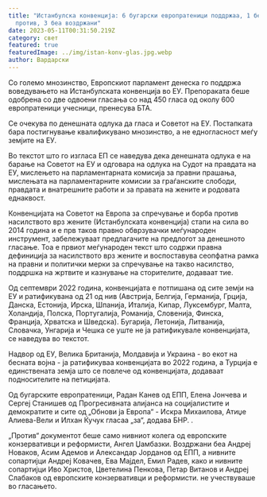 ```yaml
---
title: "Истанбулска конвенција: 6 бугарски европратеници поддржаа, 1 беше
  против, 3 беа воздржани"
date: 2023-05-11T00:31:50.219Z
category: свет
featured: true
featuredImage: ../img/istan-konv-glas.jpg.webp
author: Вардарски
---
```

Со големо мнозинство, Европскиот парламент денеска го поддржа воведувањето на Истанбулската конвенција во ЕУ. Препораката беше одобрена со две одвоени гласања со над 450 гласа од околу 600 европратеници учесници, пренесува БТА.

Се очекува по денешната одлука да гласа и Советот на ЕУ. Постапката бара постигнување квалификувано мнозинство, а не едногласност меѓу земјите на ЕУ.

Во текстот што го изгласа ЕП се наведува дека денешната одлука е на барање на Советот на ЕУ и одговара на одлука на Судот на правдата на ЕУ, мислењето на парламентарната комисија за правни прашања, мислењата на парламентарните комисии за граѓанските слободи, правдата и внатрешните работи и за правата на жените и родовата еднаквост.

Конвенцијата на Советот на Европа за спречување и борба против насилството врз жените (Истанбулската конвенција) стапи на сила во 2014 година и е прв таков правно обврзувачки меѓународен инструмент, забележуваат предлагачите на предлогот за денешното гласање. Тоа е првиот меѓународен текст што содржи правна дефиниција за насилството врз жените и воспоставува сеопфатна рамка на правни и политички мерки за спречување на такво насилство, поддршка на жртвите и казнување на сторителите, додаваат тие.

Од септември 2022 година, конвенцијата е потпишана од сите земји на ЕУ и ратификувана од 21 од нив (Австрија, Белгија, Германија, Грција, Данска, Естонија, Ирска, Шпанија, Италија, Кипар, Луксембург, Малта, Холандија, Полска, Португалија, Романија, Словенија, Финска, Франција, Хрватска и Шведска). Бугарија, Летонија, Литванија, Словачка, Унгарија и Чешка се уште не ја ратификувале конвенцијата, се наведува во текстот.

Надвор од ЕУ, Велика Британија, Молдавија и Украина - во екот на бесната војна - ја ратификуваа конвенцијата во 2022 година, а Турција е единствената земја што се повлече од конвенцијата, додаваат подносителите на петицијата.

Од бугарските европратеници, Радан Канев од ЕПП, Елена Јончева и Сергеј Станишев од Прогресивната алијанса на социјалистите и демократите и сите од „Обнови ја Европа“ - Искра Михаилова, Атиџе Алиева-Вели и Илхан Ќучук гласаа „за“, додава БНР. .

„Против“ документот беше само нивниот колега од европските конзервативци и реформисти, Ангел Џамбазки. Воздржани беа Андреј Новаков, Асим Адемов и Александар Јорданов од ЕПП, а нивните сопартијци Андреј Ковачев, Ева Мајдел, Емил Радев, како и нивните сопартијци Иво Христов, Цветелина Пенкова, Петар Витанов и Андреј Слабаков од европските конзервативци и реформисти. не учествуваше во гласањето.